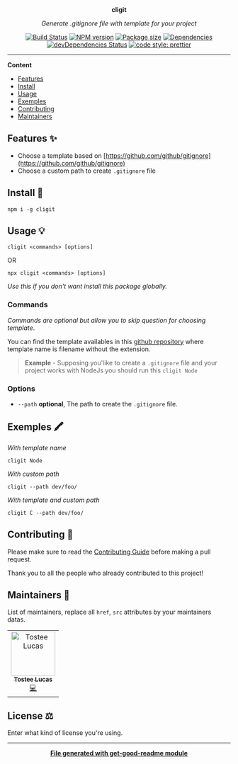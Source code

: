 <div align="center">
  <br>
  <br>
  <p>
    <b>cligit</b>
  </p>
  <p>
     <i>Generate .gitignore file with template for your project</i>
  </p>
  <p>

[![Build Status](https://travis-ci.com/luctst/cligit.svg?branch=master)](https://travis-ci.com/luctst/cligit)
[![NPM version](https://img.shields.io/npm/v/cligit?style=flat-square)](https://img.shields.io/npm/v/cligit?style=flat-square)
[![Package size](https://img.shields.io/bundlephobia/min/cligit)](https://img.shields.io/bundlephobia/min/cligit)
[![Dependencies](https://img.shields.io/david/luctst/cligit.svg?style=popout-square)](https://david-dm.org/luctst/cligit)
[![devDependencies Status](https://david-dm.org/luctst/cligit/dev-status.svg?style=flat-square)](https://david-dm.org/luctst/cligit?type=dev)
[![code style: prettier](https://img.shields.io/badge/code_style-prettier-ff69b4.svg?style=flat-square)](https://github.com/prettier/prettier)

  </p>
</div>

---

**Content**

* [Features](##features)
* [Install](##install)
* [Usage](##usage)
* [Exemples](##exemples)
* [Contributing](##contributing)
* [Maintainers](##maintainers)

## Features ✨
* Choose a template based on [https://github.com/github/gitignore](https://github.com/github/gitignore)
* Choose a custom path to create `.gitignore` file

## Install 🐙
```
npm i -g cligit
```

## Usage 💡
```
cligit <commands> [options]
```

OR

```
npx cligit <commands> [options]
```
*Use this if you don't want install this package globally.*

### Commands
*Commands are optional but allow you to skip question for choosing template*.

You can find the template availables in this [github repository](https://github.com/github/gitignore) where template name is filename without the extension.

> **Example** - Supposing you'like to create a `.gitignore` file and your project works with NodeJs you should run this `cligit Node`

### Options
* `--path` **optional**, The path to create the `.gitignore` file.

## Exemples 🖍
*With template name*
```
cligit Node
```

*With custom path*
```
cligit --path dev/foo/
```

*With template and custom path*
```
cligit C --path dev/foo/
```

## Contributing 🍰
Please make sure to read the [Contributing Guide]() before making a pull request.

Thank you to all the people who already contributed to this project!

## Maintainers 👷
List of maintainers, replace all `href`, `src` attributes by your maintainers datas.
<table>
  <tr>
    <td align="center"><a href="https://lucastostee.now.sh/"><img src="https://avatars3.githubusercontent.com/u/22588842?s=460&v=4" width="100px;" alt="Tostee Lucas"/><br /><sub><b>Tostee Lucas</b></sub></a><br /><a href="#" title="Code">💻</a></td>
  </tr>
</table>

## License ⚖️
Enter what kind of license you're using.

---
<div align="center">
	<b>
		<a href="https://www.npmjs.com/package/get-good-readme">File generated with get-good-readme module</a>
	</b>
</div>
